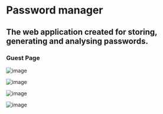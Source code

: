 # Password manager

## The web application created for storing, generating and analysing passwords. 

### Guest Page
![image](https://github.com/Zarathustra4/password-manager/assets/68013193/92756a36-ebec-4298-b5bb-6ce80a93d919)

![image](https://github.com/Zarathustra4/password-manager/assets/68013193/941b2f24-a720-4064-8641-f69dbe074dc3)

![image](https://github.com/Zarathustra4/password-manager/assets/68013193/d8e4eb1b-f205-4953-83d3-0ba96cead2d6)

![image](https://github.com/Zarathustra4/password-manager/assets/68013193/483b5f4e-a6c9-4859-9c54-56cebb7cd417)
